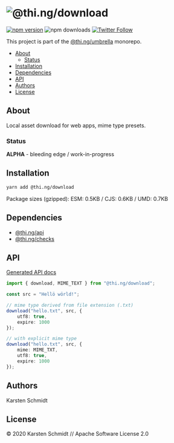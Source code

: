 <!-- This file is generated - DO NOT EDIT! -->

# ![@thi.ng/download](https://media.thi.ng/umbrella/banners/thing-download.svg?1582555625)

[![npm version](https://img.shields.io/npm/v/@thi.ng/download.svg)](https://www.npmjs.com/package/@thi.ng/download)
![npm downloads](https://img.shields.io/npm/dm/@thi.ng/download.svg)
[![Twitter Follow](https://img.shields.io/twitter/follow/thing_umbrella.svg?style=flat-square&label=twitter)](https://twitter.com/thing_umbrella)

This project is part of the
[@thi.ng/umbrella](https://github.com/thi-ng/umbrella/) monorepo.

- [About](#about)
  - [Status](#status)
- [Installation](#installation)
- [Dependencies](#dependencies)
- [API](#api)
- [Authors](#authors)
- [License](#license)

## About

Local asset download for web apps, mime type presets.

### Status

**ALPHA** - bleeding edge / work-in-progress

## Installation

```bash
yarn add @thi.ng/download
```

Package sizes (gzipped): ESM: 0.5KB / CJS: 0.6KB / UMD: 0.7KB

## Dependencies

- [@thi.ng/api](https://github.com/thi-ng/umbrella/tree/develop/packages/api)
- [@thi.ng/checks](https://github.com/thi-ng/umbrella/tree/develop/packages/checks)

## API

[Generated API docs](https://docs.thi.ng/umbrella/download/)

```ts
import { download, MIME_TEXT } from "@thi.ng/download";

const src = "Hellö wörld!";

// mime type derived from file extension (.txt)
download("hello.txt", src, {
    utf8: true,
    expire: 1000
});

// with explicit mime type
download("hello.txt", src, {
    mime: MIME_TXT,
    utf8: true,
    expire: 1000
});
```

## Authors

Karsten Schmidt

## License

&copy; 2020 Karsten Schmidt // Apache Software License 2.0
